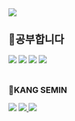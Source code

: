 <img src = "https://user-images.githubusercontent.com/80025304/150679371-a779d8a2-9f08-4d9c-8489-9e4d0a1a0e61.JPG"/>
  
 ## 🔻공부합니다
<img src="https://img.shields.io/badge/Python-FF8000?style=flat-square&logo=Python&logoColor=white"/></a>
<img src="https://img.shields.io/badge/BioPython-80FF00?style=flat-square&logo=Python&logoColor=white"/></a>
<img src="https://img.shields.io/badge/c++-8000FF?style=flat-square&logo=c%2B%2B&logoColor=white"/></a>
<img src="https://img.shields.io/badge/JavaScript-F7DF1E?style=flat-square&logo=JavaScript&logoColor=white"/></a></br></br>

### 🔻KANG SEMIN
  <a href="https://www.instagram.com/smiwadler/"><img src="https://img.shields.io/badge/INSTA-smiwadler-pink"/></a>
<a href = "https://velog.io/@seeminglly"><img src = "https://img.shields.io/badge/VELOG-seeminglly-pink"/>
<a href ="https://continuous-space-33e.notion.site/JavaScript-bdcf024b44ae434687c9de181e9e5c55"/><img src = "https://img.shields.io/badge/NOTION-JS-pink"/>


  
  
<!--
**seeminglly/seeminglly** is a ✨ _special_ ✨ repository because its `README.md` (this file) appears on your GitHub profile.

Here are some ideas to get you started:

- 🔭 I’m currently working on ...
- 🌱 I’m currently learning ...
- 👯 I’m looking to collaborate on ...
- 🤔 I’m looking for help with ...
- 💬 Ask me about ...
- 📫 How to reach me: ...
- 😄 Pronouns: ...
- ⚡ Fun fact: ...
-->
